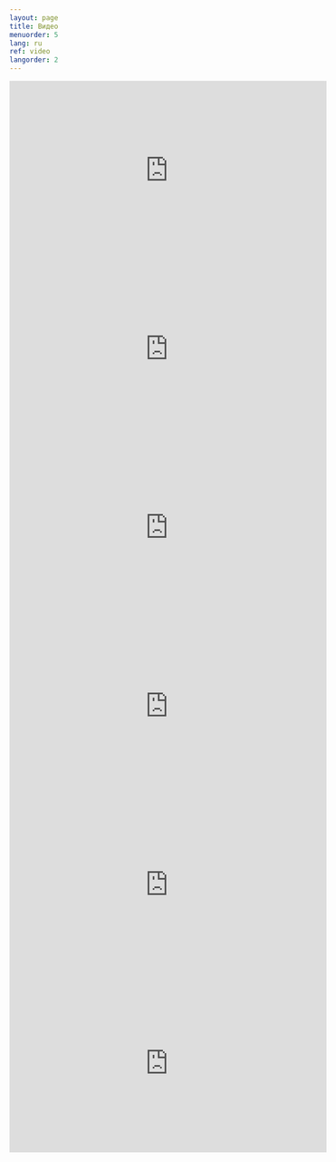 ```yaml
---
layout: page
title: Видео
menuorder: 5
lang: ru
ref: video
langorder: 2
---
```




<iframe width="560" height="315" src="https://www.youtube.com/embed/WBYwaSPVU6Q" frameborder="0" allow="autoplay; encrypted-media" allowfullscreen></iframe>
                                                                                   
<iframe width="560" height="315" src="https://www.youtube.com/embed/_ZtLFWnCNsM" frameborder="0" allow="autoplay; encrypted-media" allowfullscreen></iframe>
                                                                                   
<iframe width="560" height="315" src="https://www.youtube.com/embed/bP1W4AV2d4E" frameborder="0" allow="autoplay; encrypted-media" allowfullscreen></iframe>
                                                                                   
<iframe width="560" height="315" src="https://www.youtube.com/embed/z5yw4U_mb40" frameborder="0" allow="autoplay; encrypted-media" allowfullscreen></iframe>
                                                                                   
<iframe width="560" height="315" src="https://www.youtube.com/embed/JMEwszhwXTQ" frameborder="0" allow="autoplay; encrypted-media" allowfullscreen></iframe>
                                                                                   
<iframe width="560" height="315" src="https://www.youtube.com/embed/Kk1KoTWGO4c" frameborder="0" allow="autoplay; encrypted-media" allowfullscreen></iframe>
